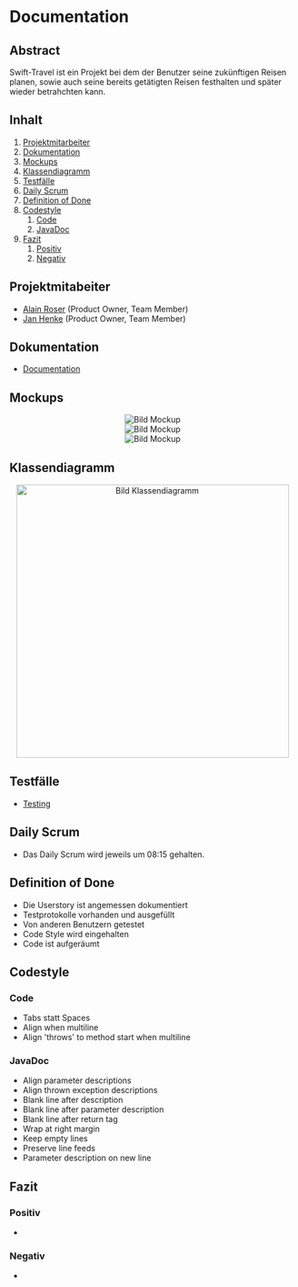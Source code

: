 # Documentation

## Abstract
Swift-Travel ist ein Projekt bei dem der Benutzer seine zukünftigen Reisen planen, sowie auch seine bereits getätigten Reisen
festhalten und später wieder betrahchten kann.

## Inhalt

1. [Projektmitarbeiter](#Projektmitarbeiter)
2. [Dokumentation](#Dokumentation)
3. [Mockups](#Mockups)
4. [Klassendiagramm](#Klassendiagramm)
5. [Testfälle](#Testfälle)
6. [Daily Scrum](#Daily-Scrum)
7. [Definition of Done](#Definition-of-Done)
8. [Codestyle](#Codestyle)
	1. [Code](#Code)
	2. [JavaDoc](#JavaDoc)
9. [Fazit](#Fazit)
	1. [Positiv](#Positiv)
	2. [Negativ](#Negativ)
	
## Projektmitabeiter
* [Alain Roser](https://git.bbcag.ch/brosea) (Product Owner, Team Member)
* [Jan Henke](https://git.bbcag.ch/bhenkj) (Product Owner, Team Member)

## Dokumentation
* [Documentation](docs/documentation/documentation.md)

## Mockups
<div align="center">
    <img src="docs/images/mockup1.png" alt="Bild Mockup">
</div>
<div align="center">
    <img src="docs/images/mockup2.png" alt="Bild Mockup">
</div>
<div align="center">
    <img src="docs/images/mockup3.png" alt="Bild Mockup">
</div>

## Klassendiagramm
<div align="center">
    <img src="docs/images/uml.png" alt="Bild Klassendiagramm" style="width: 50vw;">
</div>

## Testfälle
* [Testing](docs/testing.md)

## Daily Scrum
* Das Daily Scrum wird jeweils um 08:15 gehalten.

## Definition of Done
* Die Userstory ist angemessen dokumentiert
* Testprotokolle vorhanden und ausgefüllt
* Von anderen Benutzern getestet
* Code Style wird eingehalten
* Code ist aufgeräumt

## Codestyle
### Code
* Tabs statt Spaces
* Align when multiline
* Align 'throws' to method start when multiline

### JavaDoc
* Align parameter descriptions
* Align thrown exception descriptions 
* Blank line after description 
* Blank line after parameter description 
* Blank line after return tag 
* Wrap at right margin 
* Keep empty lines 
* Preserve line feeds
* Parameter description on new line

## Fazit 
### Positiv 
*

### Negativ
*